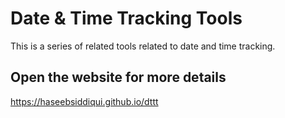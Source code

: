 # Date & Time Tracking Tools

This is a series of related tools related to date and time tracking.

## Open the website for more details

<https://haseebsiddiqui.github.io/dttt>
